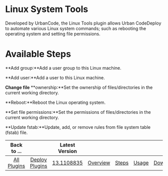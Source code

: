 
# Linux System Tools

Developed by UrbanCode, the Linux Tools plugin allows Urban CodeDeploy to automate various Linux system commands; such as rebooting the operating system and setting file permissions.


# Available Steps

**Add group:**Add a user group to this Linux machine.

**Add user:**Add a user to this Linux machine.

**Change file** **ownership:**Set the ownership of files/directories in the current working directory.

**Reboot:**Reboot the Linux operating system.

**Set file permissions:**Set the permissions of files/directories in the current working directory.

**Update fstab:**Update, add, or remove rules from file system table (fstab) file.



|Back to ...||Latest Version|||||
| :---: | :---: | :---: | :---: | :---: | :---: | :---: |
|[All Plugins](../../index.md)|[Deploy Plugins](../README.md)|[13.1108835](https://raw.githubusercontent.com/UrbanCode/IBM-UCD-PLUGINS/main/files/LinuxSystemTools/LinuxSystemTools-13.1108835.zip)|[Overview](overview.md)|[Steps](steps.md)|[Usage](usage.md)|[Downloads](downloads.md)|
